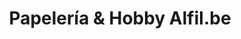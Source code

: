 ---
title: "Papelería & Hobby Alfil.be"
url: /madrid/papeleria-und-hobby-alfil-be/
shop: Schreibwaren
---